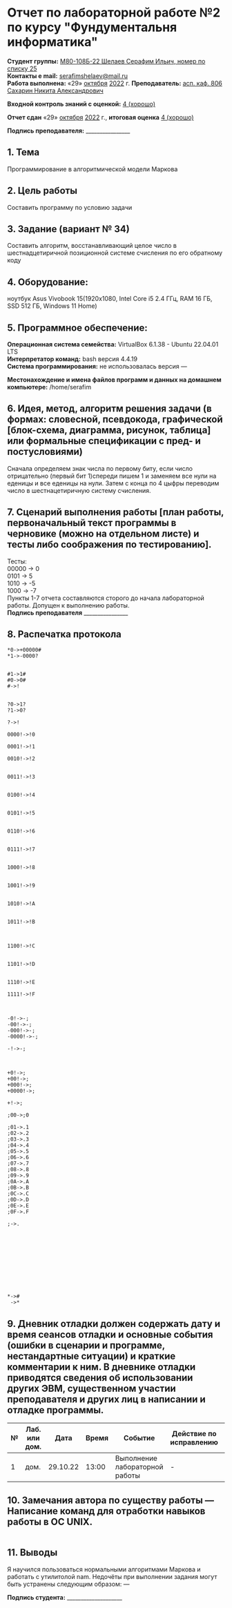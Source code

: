 # Отчет по лабораторной работе №2 по курсу "Фундументальня информатика" 
<b>Студент группы:</b> <ins>М80-108Б-22 Шелаев Серафим Ильич, номер по списку 25</ins>  
<b>Контакты e mail:</b> <ins>serafimshelaev@mail.ru</ins>  
<b>Работа выполнена:</b> «29» <ins>октября</ins> <ins>2022</ins> г.
<b>Преподаватель:</b> <ins>асп. каф. 806 Сахарин Никита Александрович</ins>

<b>Входной контроль знаний с оценкой:</b> <ins>4 (хорошо)</ins>

<b>Отчет сдан</b> «29» <ins>октября</ins> <ins>2022</ins> г., <b>итоговая оценка</b> <ins>4 (хорошо)</ins>                                                          

<b>Подпись преподавателя:</b> ________________
## 1. Тема
Программирование в алгоритмической модели Маркова  
## 2. Цель работы
Составить программу по условию задачи  
## 3. Задание (вариант № 34)
Составить алгоритм, восстанавливающий целое число в шестнадцетиричной  позиционной системе счисления по его обратному коду  
## 4. Оборудование:
ноутбук  Asus Vivobook 15(1920x1080, Intel Core i5 2.4 ГГц, RAM 16 ГБ, SSD 512 ГБ, Windows 11 Home)
## 5. Программное обеспечение:
<b>Операционная система семейства:</b> VirtualBox 6.1.38 - Ubuntu 22.04.01 LTS<br/>
<b>Интерпретатор команд:</b> bash версия 4.4.19<br/>
<b>Система программирования:</b> не использовалась версия —<br/>

<b>Местонахождение и имена файлов программ и данных на домашнем компьютере:</b> /home/serafim<br/>
## 6. Идея, метод, алгоритм решения задачи (в формах: словесной, псевдокода, графической [блок-схема, диаграмма, рисунок, таблица] или формальные спецификации с пред- и постусловиями)
Сначала определяем знак числа по первому биту, если число отрицательно (первый бит 1)спереди пишем 1 и  заменяем все нули на еденицы и все еденицы на нули. Затем с конца по 4 цыфры переводим
число в шестнацетиричную систему счисления.

## 7. Сценарий выполнения работы [план работы, первоначальный текст программы в черновике (можно на отдельном листе) и тесты либо соображения по тестированию]. 
Тесты:  
00000 -> 0    
0101 -> 5  
1010 -> -5  
1000 -> -7  
Пункты 1-7 отчета составляются сторого до начала лабораторной работы.
Допущен к выполнению работы.  
<b>Подпись преподавателя</b> ________________
## 8. Распечатка протокола 
```
*0->+00000#
*1->-0000?


#1->1#
#0->0#
#->!


?0->1?
?1->0?

?->!

0000!->!0

0001!->!1

0010!->!2


0011!->!3


0100!->!4


0101!->!5


0110!->!6


0111!->!7


1000!->!8


1001!->!9


1010!->!A


1011!->!B



1100!->!C


1101!->!D


1110!->!E

1111!->!F



-0!->-;
-00!->-;
-000!->-;
-0000!->-;

-!->-;



+0!->;
+00!->;
+000!->;
+0000!->;

+!->;

;00->;0

;01->.1
;02->.2
;03->.3
;04->.4
;05->.5
;06->.6
;07->.7
;08->.8
;09->.9
;0A->.A
;0B->.B
;0C->.C
;0D->.D
;0E->.E
;0F->.F

;->. 











*-># 
 ->*
```
## 9. Дневник отладки должен содержать дату и время сеансов отладки и основные события (ошибки в сценарии и программе, нестандартные ситуации) и краткие комментарии к ним. В дневнике отладки приводятся сведения об использовании других ЭВМ, существенном участии преподавателя и других лиц в написании и отладке программы.

| № |  Лаб. или дом. | Дата | Время | Событие | Действие по исправлению | Примечание |
| ------ | ------ | ------ | ------ | ------ | ------ | ------ |
| 1 | дом. | 29.10.22 | 13:00 | Выполнение лабораторной работы | - | - |
## 10. Замечания автора по существу работы — Написание команд для отработки навыков работы в ОС UNIX.
```
```
## 11. Выводы

  Я научился пользоваться нормальными алгоритмами Маркова и работать с утилитолой nam.
Недочёты при выполнении задания могут быть устранены следующим образом: —

<b>Подпись студента:</b> ____________________




